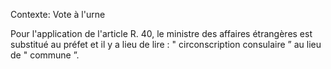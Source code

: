Contexte: Vote à l'urne

Pour l'application de l'article R. 40, le ministre des affaires étrangères est substitué au préfet et il y a lieu de lire : " circonscription consulaire ” au lieu de " commune ”.